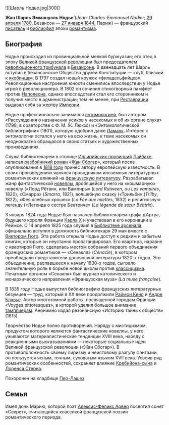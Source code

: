 ![[Шарль Нодье.jpg|300]]

**Жан Шарль Эммануэль Нодье́** (*Jean-Charles-Emmanuel Nodier*; [29 апреля](https://ru.wikipedia.org/wiki/29_апреля) [1780](https://ru.wikipedia.org/wiki/1780_год), Безансон — [27 января](https://ru.wikipedia.org/wiki/27_января) [1844](https://ru.wikipedia.org/wiki/1844_год), Париж) — французский [писатель](https://ru.wikipedia.org/wiki/Писатель) и [библиофил](https://ru.wikipedia.org/wiki/Библиофил) эпохи [романтизма](https://ru.wikipedia.org/wiki/Романтизм).

## Биография

Нодье происходил из провинциальной мелкой буржуазии; его отец в эпоху [Великой французской революции](https://ru.wikipedia.org/wiki/Великая_французская_революция) был председателем [революционного трибунала](https://ru.wikipedia.org/wiki/Революционный_трибунал_(Франция)) в [Безансоне](https://ru.wikipedia.org/wiki/Безансон). В двенадцать лет Шарль вступил в безансонское Общество друзей Конституции — клуб, близкий к [якобинцам](https://ru.wikipedia.org/wiki/Якобинцы). В 1797 создал новый кружок «филадельфийцев». Революционные настроения  юности сменились впоследствии у Нодье игрой в революционера. В 1802 он  сочинил стихотворный памфлет против [Наполеона](https://ru.wikipedia.org/wiki/Наполеон), однако впоследствии стал его сторонником и получил место в администрации; тем не менее, при [Реставрации](https://ru.wikipedia.org/wiki/Реставрация_Бурбонов) выдавал себя за жертву [Империи](https://ru.wikipedia.org/wiki/Первая_французская_империя).

Нодье профессионально занимался [энтомологией](https://ru.wikipedia.org/wiki/Энтомология), был автором «Рассуждения о назначении усиков у насекомых и об их органе слуха» (1798; в соавторстве с Ф. М. Ж. Люкзо) и «Энтомологической  библиографии» (1801), которую одобрил даже [Ламарк](https://ru.wikipedia.org/wiki/Ламарк,_Жан_Батист). Интерес к энтомологии остался у него на всю жизнь, к теме насекомых он  неоднократно обращался в своих статьях и художественных произведениях.

Служа библиотекарем в столице [Иллирийских провинций](https://ru.wikipedia.org/wiki/Иллирийские_провинции) [Лайбахе](https://ru.wikipedia.org/wiki/Любляна), написал [разбойничий роман](https://ru.wikipedia.org/wiki/Разбойничий_роман) «[Жан Сбогар](https://ru.wikipedia.org/w/index.php?title=Жан_Сбогар&action=edit&redlink=1)», который после опубликования в [1818 году](https://ru.wikipedia.org/wiki/1818_год) принёс автору европейскую известность. В своих произведениях являлся  проводником иноземных литературных романтических влияний на [французскую литературу](https://ru.wikipedia.org/wiki/Французская_литература). Разрабатывал жанр фантастической [новеллы](https://ru.wikipedia.org/wiki/Новелла), дробящейся у него на «кошмарную» новеллу («Лорд Рётвин, или Вампиры» (*Lord Rutween, ou Les vampires*, 1820), «Смарра» (*Smarra*, 1821), волшебную сказку («Трильби» (*Trilby*, 1822), «Фея хлебных крошек» (*La Fée aux miettes*, 1832) и религиозную легенду («Легенда о сестре Беатриче» (*La légende de sœur Béatrix*).

3 января 1824 года Нодье был назначен библиотекарем графа д’Артуа, будущего короля Франции [Карла X](https://ru.wikipedia.org/wiki/Карл_X_(король_Франции)) и участвовал в его коронации в Реймсе. С 14 апреля 1825 года служил в [Библиотеке арсенала](https://ru.wikipedia.org/wiki/Библиотека_Арсенала), официально вступил в должность библиотекаря 29 мая вместе с [Виктором Гюго](https://ru.wikipedia.org/wiki/Гюго,_Виктор). Эта работа открыла Нодье доступ к редким и забытым книгам, которые он  неустанно пропагандировал. Его квартира, наравне с квартирой Гюго,  сделалась местом собраний первого объединения французских романтиков —  «Сенакля» (*Cénacle*), в котором преобладали представители дворянской литературы 1820-х годов. Это объединение, распавшееся к началу 1830-х годов, сыграло  значительную роль в борьбе новой школы против [классицизма](https://ru.wikipedia.org/wiki/Классицизм). Печатным органом «Сенакля» был журнал католического и монархического направления «Французская муза» (*La muse française*).

В 1835 году Нодье выпустил библиографию французских литературных безумцев — труд, который в XX веке продолжили [Раймон Кено](https://ru.wikipedia.org/wiki/Кено,_Раймон) и [Андре Блавье](https://ru.wikipedia.org/w/index.php?title=Блавье,_Андре&action=edit&redlink=1). Автор многотомной работы, посвященной городам Франции «Voyges pittoresques», в которой уделил большое внимание [тамплиерам](https://ru.wikipedia.org/wiki/Тамплиеры). Анонимно издал резонансную «Историю тайных обществ» (1815).

Творчество Нодье полно противоречий. Наряду с мистицизмом,  продуктом которого являются фантастические новеллы, у него уживаются  материалистические тенденции XVIII века, наряду с реакционными  высказываниями — некоторые социальные идеи Великой французской революции («Жан Сбогар»). В противоположность своему лиризму и неистовому разгулу фантазии, он пользуется ясным, точным, суховатым языком XVII века.  Усвоив ряд романтических особенностей, сохраняет влияние [Кребийона-сына](https://ru.wikipedia.org/wiki/Кребийон,_Клод) и [Лоренса Стерна](https://ru.wikipedia.org/wiki/Стерн,_Лоренс).

Похоронен на кладбище [Пер-Лашез](https://ru.wikipedia.org/wiki/Пер-Лашез).

## Семья

Имел дочь Марию, которой поэт [Алексис-Феликс Арвер](https://ru.wikipedia.org/wiki/Арвер,_Алексис-Феликс) посвятил сонет «Секрет», считающийся классикой французской поэзии романтического периода.